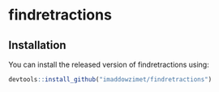 
<!-- README.md is generated from README.Rmd. Please edit that file -->

# findretractions

<!-- badges: start -->

<!-- badges: end -->

## Installation

You can install the released version of findretractions using:

``` r
devtools::install_github("imaddowzimet/findretractions")
```
